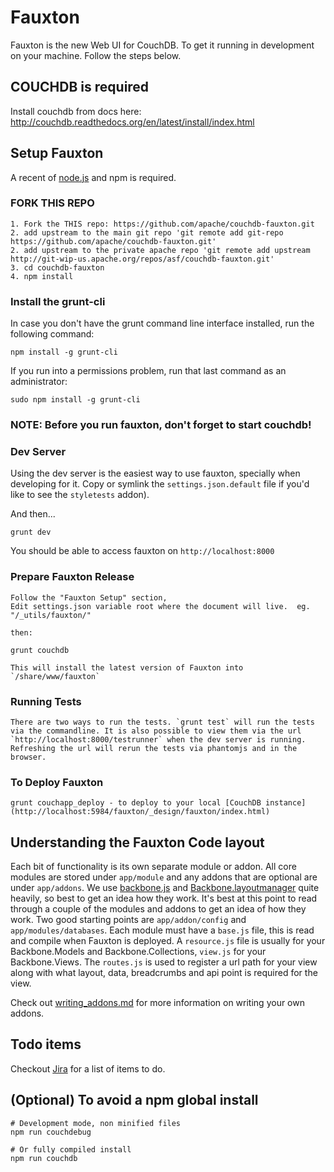 Fauxton
=======

Fauxton is the new Web UI for CouchDB. To get it running in development on your machine. Follow the steps below.

## COUCHDB is required ##

Install couchdb from docs here: http://couchdb.readthedocs.org/en/latest/install/index.html

## Setup Fauxton ##

A recent of [node.js](http://nodejs.org/) and npm is required.

### FORK THIS REPO

    1. Fork the THIS repo: https://github.com/apache/couchdb-fauxton.git
    2. add upstream to the main git repo 'git remote add git-repo https://github.com/apache/couchdb-fauxton.git'
    2. add upstream to the private apache repo 'git remote add upstream http://git-wip-us.apache.org/repos/asf/couchdb-fauxton.git'
    3. cd couchdb-fauxton
    4. npm install


### Install the grunt-cli
In case you don't have the grunt command line interface installed, run the following command:

    npm install -g grunt-cli

If you run into a permissions problem, run that last command as an administrator:

    sudo npm install -g grunt-cli


### NOTE: Before you run fauxton, don't forget to start couchdb!

### Dev Server
Using the dev server is the easiest way to use fauxton, specially when
developing for it. Copy or symlink the `settings.json.default` file if you'd like to see the `styletests` addon).

And then...

    grunt dev

You should be able to access fauxton on `http://localhost:8000`

### Prepare Fauxton Release
    Follow the "Fauxton Setup" section,
    Edit settings.json variable root where the document will live.  eg.  "/_utils/fauxton/"

    then:

    grunt couchdb

    This will install the latest version of Fauxton into `/share/www/fauxton`

### Running Tests
    There are two ways to run the tests. `grunt test` will run the tests via the commandline. It is also possible to view them via the url
    `http://localhost:8000/testrunner` when the dev server is running. Refreshing the url will rerun the tests via phantomjs and in the browser.

### To Deploy Fauxton

    grunt couchapp_deploy - to deploy to your local [CouchDB instance] (http://localhost:5984/fauxton/_design/fauxton/index.html)

## Understanding the Fauxton Code layout

Each bit of functionality is its own separate module or addon. All core modules are stored under `app/module` and any addons that are optional are under `app/addons`.
We use [backbone.js](http://backbonejs.org/) and [Backbone.layoutmanager](https://github.com/tbranyen/backbone.layoutmanager) quite heavily, so best to get an idea how they work.
It's best at this point to read through a couple of the modules and addons to get an idea of how they work. Two good starting points are `app/addon/config` and `app/modules/databases`.
Each module must have a `base.js` file, this is read and compile when Fauxton is deployed. A `resource.js` file is usually for your Backbone.Models and Backbone.Collections,
`view.js` for your Backbone.Views. The `routes.js` is used to register a url path for your view along with what layout, data, breadcrumbs and api point is required for the view.

Check out [writing_addons.md](writing_addons.md) for more information on writing your own addons.

## Todo items

Checkout [Jira](https://issues.apache.org/jira/browse/COUCHDB/component/12320406) for a list of items to do.

## (Optional) To avoid a npm global install
    # Development mode, non minified files
    npm run couchdebug

    # Or fully compiled install
    npm run couchdb
